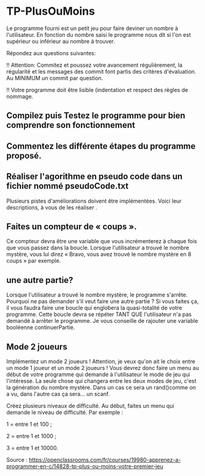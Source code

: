 # TP-PlusOuMoins

Le programme fourni est un petit jeu pour faire deviner un nombre à l'utilisateur.
En fonction du nombre saisi le programme nous dit si l'on est supérieur ou inférieur au nombre à trouver.

Répondez aux questions suivantes:

:bangbang: Attention: Commitez et poussez votre avancement régulièrement, la régularité et les messages des commit font partis des critères d'évaluation. Au MINIMUM un commit par question.

:bangbang: Votre programme doit être lisible (indentation et respect des règles de nommage.

## Compilez puis Testez le programme pour bien comprendre son fonctionnement

## Commentez les différente étapes du programme proposé.

## Réaliser l'agorithme en pseudo code dans un fichier nommé pseudoCode.txt


Plusieurs pistes d'améliorations doivent être implémentées. Voici leur descriptions, à vous de les réaliser .

## Faites un compteur de « coups ». 
Ce compteur devra être une variable que vous incrémenterez à chaque fois que vous passez dans la boucle. Lorsque l'utilisateur a trouvé le nombre mystère, vous lui direz « Bravo, vous avez trouvé le nombre mystère en 8 coups » par exemple.

## une autre partie?
Lorsque l'utilisateur a trouvé le nombre mystère, le programme s'arrête. Pourquoi ne pas demander s'il veut faire une autre partie ?
Si vous faites ça, il vous faudra faire une boucle qui englobera la quasi-totalité de votre programme. Cette boucle devra se répéter TANT QUE l'utilisateur n'a pas demandé à arrêter le programme. Je vous conseille de rajouter une variable booléenne continuerPartie.

## Mode 2 joueurs
Implémentez un mode 2 joueurs ! Attention, je veux qu'on ait le choix entre un mode 1 joueur et un mode 2 joueurs !
Vous devrez donc faire un menu au début de votre programme qui demande à l'utilisateur le mode de jeu qui l'intéresse.
La seule chose qui changera entre les deux modes de jeu, c'est la génération du nombre mystère. Dans un cas ce sera un rand()comme on a vu, dans l'autre cas ça sera… un scanf.

Créez plusieurs niveaux de difficulté. Au début, faites un menu qui demande le niveau de difficulté. Par exemple :

1 = entre 1 et 100 ;

2 = entre 1 et 1000 ;

3 = entre 1 et 10000.



Source : https://openclassrooms.com/fr/courses/19980-apprenez-a-programmer-en-c/14828-tp-plus-ou-moins-votre-premier-jeu
